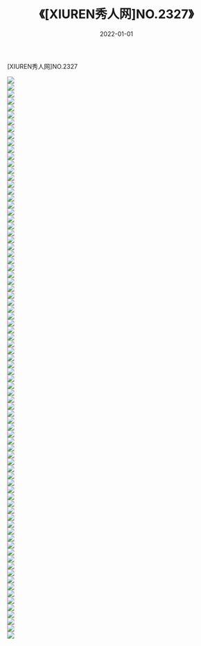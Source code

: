 ﻿---
layout: post
title:  《[XIUREN秀人网]NO.2327》
date:   2022-01-01
img: http://img.660000.xyz/Sharelink/秀人网/秀人网第03部分/[XIUREN秀人网]NO.2327/000.jpg
categories: [美女, 清纯, 唯美]
---

[XIUREN秀人网]NO.2327

 ![](http://img.660000.xyz/Sharelink/秀人网/秀人网第03部分/[XIUREN秀人网]NO.2327/001.jpg) <br>![](http://img.660000.xyz/Sharelink/秀人网/秀人网第03部分/[XIUREN秀人网]NO.2327/002.jpg) <br>![](http://img.660000.xyz/Sharelink/秀人网/秀人网第03部分/[XIUREN秀人网]NO.2327/003.jpg) <br>![](http://img.660000.xyz/Sharelink/秀人网/秀人网第03部分/[XIUREN秀人网]NO.2327/004.jpg) <br>![](http://img.660000.xyz/Sharelink/秀人网/秀人网第03部分/[XIUREN秀人网]NO.2327/005.jpg) <br>![](http://img.660000.xyz/Sharelink/秀人网/秀人网第03部分/[XIUREN秀人网]NO.2327/006.jpg) <br>![](http://img.660000.xyz/Sharelink/秀人网/秀人网第03部分/[XIUREN秀人网]NO.2327/007.jpg) <br>![](http://img.660000.xyz/Sharelink/秀人网/秀人网第03部分/[XIUREN秀人网]NO.2327/008.jpg) <br>![](http://img.660000.xyz/Sharelink/秀人网/秀人网第03部分/[XIUREN秀人网]NO.2327/009.jpg) <br>![](http://img.660000.xyz/Sharelink/秀人网/秀人网第03部分/[XIUREN秀人网]NO.2327/010.jpg) <br>![](http://img.660000.xyz/Sharelink/秀人网/秀人网第03部分/[XIUREN秀人网]NO.2327/011.jpg) <br>![](http://img.660000.xyz/Sharelink/秀人网/秀人网第03部分/[XIUREN秀人网]NO.2327/012.jpg) <br>![](http://img.660000.xyz/Sharelink/秀人网/秀人网第03部分/[XIUREN秀人网]NO.2327/013.jpg) <br>![](http://img.660000.xyz/Sharelink/秀人网/秀人网第03部分/[XIUREN秀人网]NO.2327/014.jpg) <br>![](http://img.660000.xyz/Sharelink/秀人网/秀人网第03部分/[XIUREN秀人网]NO.2327/015.jpg) <br>![](http://img.660000.xyz/Sharelink/秀人网/秀人网第03部分/[XIUREN秀人网]NO.2327/016.jpg) <br>![](http://img.660000.xyz/Sharelink/秀人网/秀人网第03部分/[XIUREN秀人网]NO.2327/017.jpg) <br>![](http://img.660000.xyz/Sharelink/秀人网/秀人网第03部分/[XIUREN秀人网]NO.2327/018.jpg) <br>![](http://img.660000.xyz/Sharelink/秀人网/秀人网第03部分/[XIUREN秀人网]NO.2327/019.jpg) <br>![](http://img.660000.xyz/Sharelink/秀人网/秀人网第03部分/[XIUREN秀人网]NO.2327/020.jpg) <br>![](http://img.660000.xyz/Sharelink/秀人网/秀人网第03部分/[XIUREN秀人网]NO.2327/021.jpg) <br>![](http://img.660000.xyz/Sharelink/秀人网/秀人网第03部分/[XIUREN秀人网]NO.2327/022.jpg) <br>![](http://img.660000.xyz/Sharelink/秀人网/秀人网第03部分/[XIUREN秀人网]NO.2327/023.jpg) <br>![](http://img.660000.xyz/Sharelink/秀人网/秀人网第03部分/[XIUREN秀人网]NO.2327/024.jpg) <br>![](http://img.660000.xyz/Sharelink/秀人网/秀人网第03部分/[XIUREN秀人网]NO.2327/025.jpg) <br>![](http://img.660000.xyz/Sharelink/秀人网/秀人网第03部分/[XIUREN秀人网]NO.2327/026.jpg) <br>![](http://img.660000.xyz/Sharelink/秀人网/秀人网第03部分/[XIUREN秀人网]NO.2327/027.jpg) <br>![](http://img.660000.xyz/Sharelink/秀人网/秀人网第03部分/[XIUREN秀人网]NO.2327/028.jpg) <br>![](http://img.660000.xyz/Sharelink/秀人网/秀人网第03部分/[XIUREN秀人网]NO.2327/029.jpg) <br>![](http://img.660000.xyz/Sharelink/秀人网/秀人网第03部分/[XIUREN秀人网]NO.2327/030.jpg) <br>![](http://img.660000.xyz/Sharelink/秀人网/秀人网第03部分/[XIUREN秀人网]NO.2327/031.jpg) <br>![](http://img.660000.xyz/Sharelink/秀人网/秀人网第03部分/[XIUREN秀人网]NO.2327/032.jpg) <br>![](http://img.660000.xyz/Sharelink/秀人网/秀人网第03部分/[XIUREN秀人网]NO.2327/033.jpg) <br>![](http://img.660000.xyz/Sharelink/秀人网/秀人网第03部分/[XIUREN秀人网]NO.2327/034.jpg) <br>![](http://img.660000.xyz/Sharelink/秀人网/秀人网第03部分/[XIUREN秀人网]NO.2327/035.jpg) <br>![](http://img.660000.xyz/Sharelink/秀人网/秀人网第03部分/[XIUREN秀人网]NO.2327/036.jpg) <br>![](http://img.660000.xyz/Sharelink/秀人网/秀人网第03部分/[XIUREN秀人网]NO.2327/037.jpg) <br>![](http://img.660000.xyz/Sharelink/秀人网/秀人网第03部分/[XIUREN秀人网]NO.2327/038.jpg) <br>![](http://img.660000.xyz/Sharelink/秀人网/秀人网第03部分/[XIUREN秀人网]NO.2327/039.jpg) <br>![](http://img.660000.xyz/Sharelink/秀人网/秀人网第03部分/[XIUREN秀人网]NO.2327/040.jpg) <br>![](http://img.660000.xyz/Sharelink/秀人网/秀人网第03部分/[XIUREN秀人网]NO.2327/041.jpg) <br>![](http://img.660000.xyz/Sharelink/秀人网/秀人网第03部分/[XIUREN秀人网]NO.2327/042.jpg) <br>![](http://img.660000.xyz/Sharelink/秀人网/秀人网第03部分/[XIUREN秀人网]NO.2327/043.jpg) <br>![](http://img.660000.xyz/Sharelink/秀人网/秀人网第03部分/[XIUREN秀人网]NO.2327/044.jpg) <br>![](http://img.660000.xyz/Sharelink/秀人网/秀人网第03部分/[XIUREN秀人网]NO.2327/045.jpg) <br>![](http://img.660000.xyz/Sharelink/秀人网/秀人网第03部分/[XIUREN秀人网]NO.2327/046.jpg) <br>![](http://img.660000.xyz/Sharelink/秀人网/秀人网第03部分/[XIUREN秀人网]NO.2327/047.jpg) <br>![](http://img.660000.xyz/Sharelink/秀人网/秀人网第03部分/[XIUREN秀人网]NO.2327/048.jpg) <br>![](http://img.660000.xyz/Sharelink/秀人网/秀人网第03部分/[XIUREN秀人网]NO.2327/049.jpg) <br>![](http://img.660000.xyz/Sharelink/秀人网/秀人网第03部分/[XIUREN秀人网]NO.2327/050.jpg) <br>![](http://img.660000.xyz/Sharelink/秀人网/秀人网第03部分/[XIUREN秀人网]NO.2327/051.jpg) <br>![](http://img.660000.xyz/Sharelink/秀人网/秀人网第03部分/[XIUREN秀人网]NO.2327/052.jpg) <br>![](http://img.660000.xyz/Sharelink/秀人网/秀人网第03部分/[XIUREN秀人网]NO.2327/053.jpg) <br>![](http://img.660000.xyz/Sharelink/秀人网/秀人网第03部分/[XIUREN秀人网]NO.2327/054.jpg) <br>![](http://img.660000.xyz/Sharelink/秀人网/秀人网第03部分/[XIUREN秀人网]NO.2327/055.jpg) <br>![](http://img.660000.xyz/Sharelink/秀人网/秀人网第03部分/[XIUREN秀人网]NO.2327/056.jpg) <br>![](http://img.660000.xyz/Sharelink/秀人网/秀人网第03部分/[XIUREN秀人网]NO.2327/057.jpg) <br>![](http://img.660000.xyz/Sharelink/秀人网/秀人网第03部分/[XIUREN秀人网]NO.2327/058.jpg) <br>![](http://img.660000.xyz/Sharelink/秀人网/秀人网第03部分/[XIUREN秀人网]NO.2327/059.jpg) <br>![](http://img.660000.xyz/Sharelink/秀人网/秀人网第03部分/[XIUREN秀人网]NO.2327/060.jpg) <br>![](http://img.660000.xyz/Sharelink/秀人网/秀人网第03部分/[XIUREN秀人网]NO.2327/061.jpg) <br>![](http://img.660000.xyz/Sharelink/秀人网/秀人网第03部分/[XIUREN秀人网]NO.2327/062.jpg) <br>![](http://img.660000.xyz/Sharelink/秀人网/秀人网第03部分/[XIUREN秀人网]NO.2327/063.jpg) <br>![](http://img.660000.xyz/Sharelink/秀人网/秀人网第03部分/[XIUREN秀人网]NO.2327/064.jpg) <br>![](http://img.660000.xyz/Sharelink/秀人网/秀人网第03部分/[XIUREN秀人网]NO.2327/065.jpg) <br>![](http://img.660000.xyz/Sharelink/秀人网/秀人网第03部分/[XIUREN秀人网]NO.2327/066.jpg) <br>![](http://img.660000.xyz/Sharelink/秀人网/秀人网第03部分/[XIUREN秀人网]NO.2327/067.jpg) <br>![](http://img.660000.xyz/Sharelink/秀人网/秀人网第03部分/[XIUREN秀人网]NO.2327/068.jpg) <br>![](http://img.660000.xyz/Sharelink/秀人网/秀人网第03部分/[XIUREN秀人网]NO.2327/069.jpg) <br>![](http://img.660000.xyz/Sharelink/秀人网/秀人网第03部分/[XIUREN秀人网]NO.2327/070.jpg) <br>![](http://img.660000.xyz/Sharelink/秀人网/秀人网第03部分/[XIUREN秀人网]NO.2327/071.jpg) <br>![](http://img.660000.xyz/Sharelink/秀人网/秀人网第03部分/[XIUREN秀人网]NO.2327/072.jpg) <br>![](http://img.660000.xyz/Sharelink/秀人网/秀人网第03部分/[XIUREN秀人网]NO.2327/073.jpg) <br>![](http://img.660000.xyz/Sharelink/秀人网/秀人网第03部分/[XIUREN秀人网]NO.2327/074.jpg) <br>![](http://img.660000.xyz/Sharelink/秀人网/秀人网第03部分/[XIUREN秀人网]NO.2327/075.jpg) <br>![](http://img.660000.xyz/Sharelink/秀人网/秀人网第03部分/[XIUREN秀人网]NO.2327/076.jpg) <br>![](http://img.660000.xyz/Sharelink/秀人网/秀人网第03部分/[XIUREN秀人网]NO.2327/077.jpg) <br>![](http://img.660000.xyz/Sharelink/秀人网/秀人网第03部分/[XIUREN秀人网]NO.2327/078.jpg) <br>![](http://img.660000.xyz/Sharelink/秀人网/秀人网第03部分/[XIUREN秀人网]NO.2327/079.jpg) <br>![](http://img.660000.xyz/Sharelink/秀人网/秀人网第03部分/[XIUREN秀人网]NO.2327/080.jpg) <br>![](http://img.660000.xyz/Sharelink/秀人网/秀人网第03部分/[XIUREN秀人网]NO.2327/081.jpg) <br>